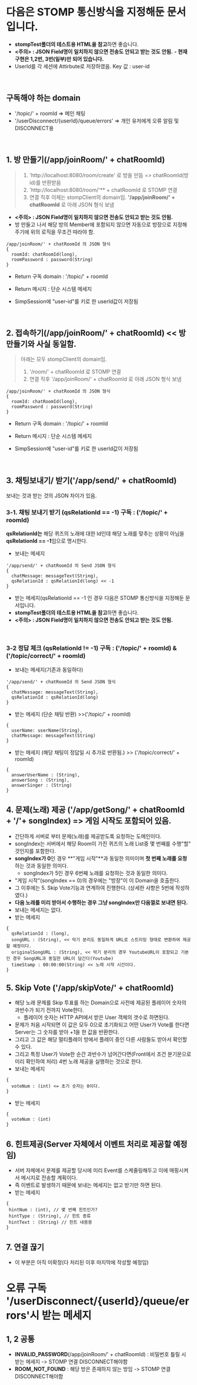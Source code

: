 # 다음은 STOMP 통신방식을 지정해둔 문서입니다.
- **stompTest폴더의 테스트용 HTML을 참고**하면 좋습니다.
- **<주의> : JSON Field명이 일치하지 않으면 전송도 안되고 받는 것도 안됨.**
**- 현재 구현은 1,2번, 3번(일부)만 되어 있습니다.**
- UserId를 각 세션에 Attirbute로 저장하였음. Key 값 : user-id

<br/>

## 구독해야 하는 domain
- '/topic/' + roomId => 메인 채팅
- '/userDisconnect/{userId}/queue/errors' => 개인 유저에게 오류 알림 및 DISCONNECT용
 
<br/>

## 1. 방 만들기(/app/joinRoom/' + chatRoomId)

> 1) 'http://localhost:8080/room/create' 로 방을 만듬 => chatRoomId(방 id)를 반환받음
> 2) 'http://localhost:8080/room/'** + chatRoomId 로 STOMP 연결
> 3) 연결 직후 이제는 stompClient의 domain임. **'/app/joinRoom/' + chatRoomId** 로 아래 JSON 형식 보냄
   - **<주의> : JSON Field명이 일치하지 않으면 전송도 안되고 받는 것도 안됨.**
   - 방 만들고 나서 해당 방의 Member에 포함되지 않으면 자동으로 방장으로 지정해주기에 위의 로직을 무조건 따라야 함.
```
/app/joinRoom/' + chatRoomId 의 JSON 형식
{
  roomId: chatRoomId(long),
  roomPassword : password(String)
}
```
- Return 구독 domain : '/topic/' + roomId
- Return 메시지 : 단순 시스템 메세지

- SimpSession에 "user-id"를 키로 한 userId값이 저장됨

<br/>

## 2. 접속하기(/app/joinRoom/' + chatRoomId) << 방 만들기와 사실 동일함.
> 아래는 모두 stompClient의 domain임.
> 1) '/room/' + chatRoomId 로 STOMP 연결
> 2) 연결 직후 '/app/joinRoom/' + chatRoomId 로 아래 JSON 형식 보냄
```
/app/joinRoom/' + chatRoomId 의 JSON 형식
{
  roomId: chatRoomId(long),
  roomPassword : password(String)
}
```
- Return 구독 domain : '/topic/' + roomId
- Return 메시지 : 단순 시스템 메세지

- SimpSession에 "user-id"를 키로 한 userId값이 저장됨

<br/>

## 3. 채팅보내기/ 받기('/app/send/' + chatRoomId)
보내는 것과 받는 것의 JSON 차이가 있음.

### 3-1. 채팅 보내기 받기 (qsRelationId == -1) 구독 : ('/topic/' + roomId)
**qsRelationId는** 해당 퀴즈의 노래에 대한 Id인데 해당 노래를 맞추는 상황이 아님을 **qsRelationId == -1**임으로 명시한다.
- 보내는 메세지
```
'/app/send/' + chatRoomId 의 Send JSON 형식
{
  chatMessage: messageText(String),
  qsRelationId : qsRelationId(long) << -1
}
```
- 받는 메세지(qsRelationId == -1 인 경우 다음은 STOMP 통신방식을 지정해둔 문서입니다.
- **stompTest폴더의 테스트용 HTML을 참고**하면 좋습니다.
- **<주의> : JSON Field명이 일치하지 않으면 전송도 안되고 받는 것도 안됨.**

<br/>

### 3-2 정답 체크 (qsRelationId != -1) 구독 : ('/topic/' + roomId) & ('/topic/correct/' + roomId)
- 보내는 메세지(기존과 동일하다)
```
'/app/send/' + chatRoomId 의 Send JSON 형식
{
  chatMessage: messageText(String),
  qsRelationId : qsRelationId(long)
}
```
- 받는 메세지 (단순 채팅 반환) >>('/topic/' + roomId)
```
{
  userName: userName(String),
  chatMessage: messageText(String)
}
```
- 받는 메세지 (해당 채팅이 정답일 시 추가로 반환됨.) >> ('/topic/correct/' + roomId)

```
{
  answerUserName : (String),
  answerSong : (String),
  answerSinger : (String)
}
```

## 4. 문제(노래) 제공 ('/app/getSong/' + chatRoomId + '/'+ songIndex) => 게임 시작도 포함되어 있음.
- 간단하게 서버로 부터 문제(노래)를 제공받도록 요청하는 도메인이다.
- songIndex는 서버에서 해당 Room이 가진 퀴즈의 노래 List중 몇 번째를 수행"할" 것인지를 포함한다.
- **songIndex가 0**인 경우 **"게임 시작"**과 동일한 의미이며 **첫 번째 노래를 요청**하는 것과 동일한 의미다.
   - songIndex가 5인 경우 6번째 노래를 요청하는 것과 동일한 의미다. 
- "게임 시작"(songIndex == 0)의 경우에는 "방장"이 이 Domain을 호출한다.
- 그 이후에는 5. Skip Vote기능과 연계하여 진행한다. (상세한 사항은 5번에 작성하였다.)
- **다음 노래를 미리 받아서 수행하는 경우 그냥 songIndex만 다음껄로 보내면 된다.**
- 보내는 메세지는 없다.
- 받는 메세지

```
{
  qsRelationId : (long),
  songURL : (String), << 악기 분리도 동일하게 URL로 스트리밍 형태로 변환하여 제공할 예정이다.
  originalSongURL : (String), << 악기 분리의 경우 YoutubeURL이 포함되고 기본인 경우 SongURL과 동일한 URL이 담긴다(Youtube)
  timeStamp : 00:00:00(String) << 노래 시작 시간이다.
}
```

## 5. Skip Vote ('/app/skipVote/' + chatRoomId)
- 해당 노래 문제를 Skip 투표를 하는 Domain으로 사전에 제공된 플레이어 숫자의 과반수가 되기 전까지 Vote한다.
   - 플레이어 숫자는 HTTP API에서 받은 User 객체의 갯수로 하면된다.
- 문제가 처음 시작되면 이 값은 모두 0으로 초기화되고 어떤 User가 Vote를 한다면 Server는 그 숫자를 받아 +1을 한 값을 반환한다.
- 그리고 그 값은 해당 멀티플레이 방에서 플레이 중인 다른 사람들도 받아서 확인할 수 있다.
- 그리고 특정 User가 Vote한 순간 과반수가 넘어간다면(Front에서 조건 분기문으로 미리 확인하여 처리) 4번 노래 제공을 실행하는 것으로 한다.
- 보내는 메세지
```
{
  voteNum : (int) <= 초기 숫자는 0이다.
}
```
- 받는 메세지
```
{
  voteNum : (int)
}
```

## 6. 힌트제공(Server 자체에서 이벤트 처리로 제공할 예정임)
- 서버 자체에서 문제를 제공할 당시에 미리 Event를 스케줄링해두고 이에 매핑시켜서 메시지로 전송할 계획이다.
- 즉 이벤트로 발생하기 때문에 보내는 메세지는 없고 받기만 하면 된다.
- 받는 메세지
```
{
 hintNum : (int), // 몇 번째 힌트인가?
 hintType : (String), // 힌트 종류
 hintText : (String) // 힌트 내용용
}
```

## 7. 연결 끊기
- 이 부분은 아직 미확정(다 처리된 이후 마지막에 작성할 예정임)

# 오류 구독 '/userDisconnect/{userId}/queue/errors'시 받는 메세지
## 1, 2 공통
- **INVALID_PASSWORD**(/app/joinRoom/' + chatRoomId) : 비밀번호 틀릴 시 받는 메세지 -> STOMP 연결 DISCONNECT해야함
- **ROOM_NOT_FOUND** : 해당 방은 존재하지 않는 방임 -> STOMP 연결 DISCONNECT해야함
